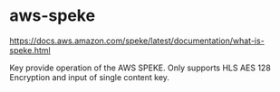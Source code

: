 # aws-speke

https://docs.aws.amazon.com/speke/latest/documentation/what-is-speke.html

Key provide operation of the AWS SPEKE.
Only supports HLS AES 128 Encryption and input of single content key.
